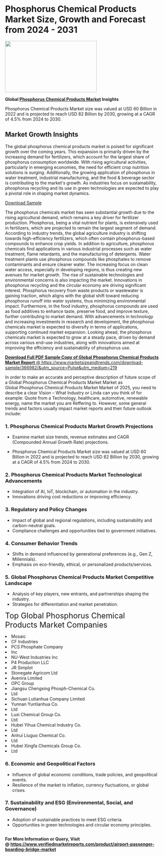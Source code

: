 <H1>Phosphorus Chemical Products Market Size, Growth and Forecast from 2024 - 2031</H1><img class="aligncenter size-medium wp-image-584254" src="https://thirdeyenews.in/wp-content/uploads/2024/09/Global-Market-Research-300x168.jpeg" alt="" width="300" height="168" /><p><strong>Global&nbsp;<a href="https://www.marketsizeandtrends.com/download-sample/366982/&amp;utm_source=Pulse&amp;utm_medium=219">Phosphorus Chemical Products Market</a> Insights</strong></p><p>Phosphorus Chemical Products Market size was valued at USD 60 Billion in 2022 and is projected to reach USD 82 Billion by 2030, growing at a CAGR of 4.5% from 2024 to 2030.</p><p><h2>Market Growth Insights</h2> <p>The global phosphorus chemical products market is poised for significant growth over the coming years. This expansion is primarily driven by the increasing demand for fertilizers, which account for the largest share of phosphorus consumption worldwide. With rising agricultural activities, particularly in emerging economies, the need for efficient crop nutrition solutions is surging. Additionally, the growing application of phosphorus in water treatment, industrial manufacturing, and the food & beverage sector is contributing to the market's growth. As industries focus on sustainability, phosphorus recycling and its use in green technologies are expected to play a pivotal role in shaping market dynamics.</p> <p><a href="#">Download Sample</a></p> <p>The phosphorus chemicals market has seen substantial growth due to the rising agricultural demand, which remains a key driver for fertilizer production. Phosphorus, being a vital nutrient for plants, is extensively used in fertilizers, which are projected to remain the largest segment of demand. According to industry trends, the global agriculture industry is shifting towards high-efficiency fertilizers, which often contain phosphorus-based compounds to enhance crop yields. In addition to agriculture, phosphorus chemicals find applications in various industrial processes such as water treatment, flame retardants, and the manufacturing of detergents. Water treatment plants use phosphorus compounds like phosphates to remove contaminants and ensure cleaner water. The increasing focus on clean water access, especially in developing regions, is thus creating new avenues for market growth. The rise of sustainable technologies and environmental concerns is also impacting the market. Innovations in phosphorus recycling and the circular economy are driving significant interest. Phosphorus recovery from waste products or wastewater is gaining traction, which aligns with the global shift toward reducing phosphorus runoff into water systems, thus minimizing environmental impact. Furthermore, in the food industry, phosphorus compounds are used as food additives to enhance taste, preserve food, and improve texture, further contributing to market demand. With advancements in technology and increasing investments in research and development, the phosphorus chemicals market is expected to diversify in terms of applications, supporting continued market expansion. Looking ahead, the phosphorus chemicals market is expected to grow at a steady pace, driven by demand across various end-use industries, along with innovations aimed at improving the efficiency and sustainability of phosphorus use. <p><a href="#"></p><p><span class=""><strong>Download Full PDF Sample Copy of Global Phosphorus Chemical Products Market Report</strong> @ <a href="https://www.marketsizeandtrends.com/download-sample/366982/&amp;utm_source=Pulse&amp;utm_medium=219" target="_blank">https://www.marketsizeandtrends.com/download-sample/366982/&amp;utm_source=Pulse&amp;utm_medium=219</a></span></p><p>In order to make an accurate and perceptive description of future scope of a Global&nbsp;Phosphorus Chemical Products Market Market as Global&nbsp;Phosphorus Chemical Products Market Market of 2025, you need to describe a clear Vision &ndash; What Industry or Linda can you think of for example: Quote from a Technology, healthcare, automotive, renewable energy, name the market you are Reffering to. However, some general trends and factors usually impact market reports and their future outlook include:</p><h3>1.&nbsp;<strong>Phosphorus Chemical Products Market Growth Projections</strong></h3><ul><li>Examine market size trends, revenue estimates and CAGR (Compounded Annual Growth Rate) projections.</li><li><p>Phosphorus Chemical Products Market size was valued at USD 60 Billion in 2022 and is projected to reach USD 82 Billion by 2030, growing at a CAGR of 4.5% from 2024 to 2030.</p></li></ul><h3>2.&nbsp;<strong>Phosphorus Chemical Products Market Technological Advancements</strong></h3><ul><li>Integration of AI, IoT, blockchain, or automation in the industry.</li><li>Innovations driving cost reductions or improving efficiency.</li></ul><h3>3.&nbsp;<strong>Regulatory and Policy Changes</strong></h3><ul><li>Impact of global and regional regulations, including sustainability and carbon-neutral goals.</li><li>Compliance challenges and opportunities tied to government initiatives.</li></ul><h3>4.&nbsp;<strong>Consumer Behavior Trends</strong></h3><ul><li>Shifts in demand influenced by generational preferences (e.g., Gen Z, Millennials).</li><li>Emphasis on eco-friendly, ethical, or personalized products/services.</li></ul><h3>5.&nbsp;<strong>Global Phosphorus Chemical Products Market Competitive Landscape</strong></h3><ul><li>Analysis of key players, new entrants, and partnerships shaping the industry.</li><li>Strategies for differentiation and market penetration.</li></ul><p data-pm-slice="1 1 []"><span style="color: inherit; font-family: inherit; font-size: 25px;">Top Global Phosphorus Chemical Products Market Companies</span></p><div class="" data-test-id=""><p><li>Mosaic</li><li> CF Industries</li><li> PCS Phosphate Company</li><li> Inc</li><li> NU-West Industries Inc</li><li> P4 Production LLC</li><li> JR Simplot</li><li> Stonegate Agricom Ltd</li><li> Avenira Limited</li><li> OPC Group</li><li> Jiangsu Chengxing Phosph-Chemical Co.</li><li>Ltd</li><li> Sichuan Lutianhua Company Limited</li><li> Yunnan Yuntianhua Co.</li><li>Ltd</li><li> Luxi Chemical Group Co.</li><li> Ltd</li><li> Hubei Yihua Chemical Industry Co.</li><li>Ltd</li><li> Anhui Liuguo Chemical Co.</li><li>Ltd</li><li> Hubei Xingfa Chemicals Group Co.</li><li>Ltd</li></p></div><h3>6.&nbsp;<strong>Economic and Geopolitical Factors</strong></h3><ul><li>Influence of global economic conditions, trade policies, and geopolitical events.</li><li>Resilience of the market to inflation, currency fluctuations, or global crises.</li></ul><h3>7.&nbsp;<strong>Sustainability and ESG (Environmental, Social, and Governance)</strong></h3><ul><li>Adoption of sustainable practices to meet ESG criteria.</li><li>Opportunities in green technologies and circular economy principles.</li></ul><h2><strong style="font-size: 14px;">For More Information or Query, Visit @&nbsp;</strong><a style="background-color: #ffffff; font-size: 14px;" href="https://www.marketsizeandtrends.com/report/phosphorus-chemical-products-market/" target="_blank">https://www.verifiedmarketreports.com/product/airport-passenger-boarding-bridge-market</a></h2>
